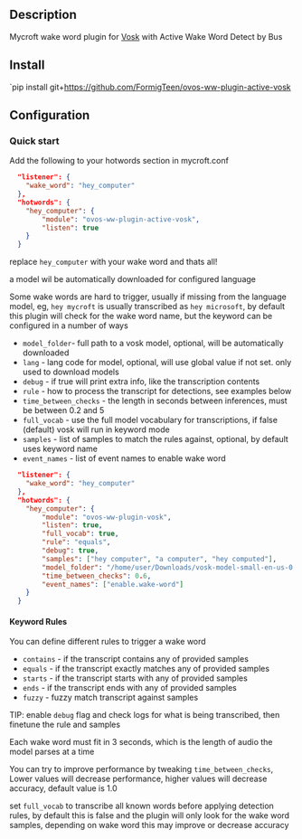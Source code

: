 ## Description
Mycroft wake word plugin for [Vosk](https://alphacephei.com/vosk/)
with Active Wake Word Detect by Bus

## Install

`pip install git+https://github.com/FormigTeen/ovos-ww-plugin-active-vosk

## Configuration

### Quick start

Add the following to your hotwords section in mycroft.conf 

```json
  "listener": {
    "wake_word": "hey_computer"
  },
  "hotwords": {
    "hey_computer": {
        "module": "ovos-ww-plugin-active-vosk",
        "listen": true
    }
  }
```
replace `hey_computer` with your wake word and thats all!

a model wil be automatically downloaded for configured language

Some wake words are hard to trigger, usually if missing from the language model, 
eg, `hey mycroft` is usually transcribed as `hey microsoft`, 
by default this plugin will check for the wake word name, but the keyword can be configured in a number of ways

- `model_folder`- full path to a vosk model, optional, will be automatically downloaded
- `lang` - lang code for model, optional, will use global value if not set. only used to download models
- `debug` - if true will print extra info, like the transcription contents
- `rule` - how to process the transcript for detections, see examples below
- `time_between_checks` - the length in seconds between inferences, must be between 0.2 and 5
- `full_vocab` - use the full model vocabulary for transcriptions, if false (default) vosk will run in keyword mode
- `samples` - list of samples to match the rules against, optional, by default uses keyword name
- `event_names` - list of event names to enable wake word

```json
  "listener": {
    "wake_word": "hey_computer"
  },
  "hotwords": {
    "hey_computer": {
        "module": "ovos-ww-plugin-vosk",
        "listen": true,
        "full_vocab": true,
        "rule": "equals",
        "debug": true,
        "samples": ["hey computer", "a computer", "hey computed"],
        "model_folder": "/home/user/Downloads/vosk-model-small-en-us-0.4",
        "time_between_checks": 0.6,
        "event_names": ["enable.wake-word"]
    }
  }
```

#### Keyword Rules

You can define different rules to trigger a wake word

- `contains` - if the transcript contains any of provided samples 
- `equals` - if the transcript exactly matches any of provided samples 
- `starts` - if the transcript starts with any of provided samples 
- `ends` - if the transcript ends with any of provided samples 
- `fuzzy` - fuzzy match transcript against samples


TIP: enable `debug` flag and check logs for what is being transcribed, then finetune the rule and samples

Each wake word must fit in 3 seconds, which is the length of audio the model parses at a time

You can try to improve performance by tweaking `time_between_checks`, Lower values will decrease performance, higher values will decrease accuracy, default value is 1.0

set `full_vocab` to transcribe all known words before applying detection rules, by default this is false and the plugin will only look for the wake word samples, depending on wake word this may improve or decrease accuracy